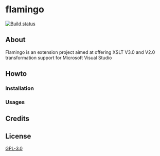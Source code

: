 # flamingo

[![Build status](https://dev.azure.com/nitishranjan/esrmnt/_apis/build/status/esrmnt-.NET%20Desktop-CI)](https://dev.azure.com/nitishranjan/esrmnt/_build/latest?definitionId=3)

## About
<p> Flamingo is an extension project aimed at offering XSLT V3.0 and V2.0 transformation support for Microsoft Visual Studio </p>

## Howto
### Installation
### Usages
## Credits

## License 
[GPL-3.0](https://github.com/esrmnt/Flamingo/blob/master/LICENSE)
